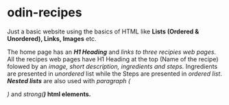 # odin-recipes
Just a basic website using the basics of HTML like **Lists (Ordered & Unordered), Links, Images** etc.

The home page has an ***H1 Heading*** and *links to three recipies web pages*. All the recipes web pages have H1 Heading at the top (Name of the recipe) folowed by an *image, short description, ingredients and steps.* Ingredients are presented in *unordered* list while the Steps are presented in *ordered list*. ***Nested lists*** are also used with *paragraph (<p>)* and *strong(<strong>)* html elements. 